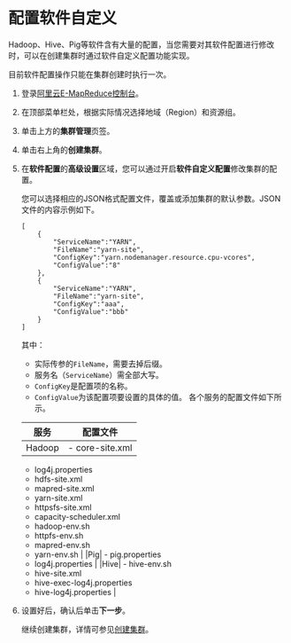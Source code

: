 # 配置软件自定义

Hadoop、Hive、Pig等软件含有大量的配置，当您需要对其软件配置进行修改时，可以在创建集群时通过软件自定义配置功能实现。

目前软件配置操作只能在集群创建时执行一次。

1.  登录[阿里云E-MapReduce控制台](https://emr.console.aliyun.com/)。

2.  在顶部菜单栏处，根据实际情况选择地域（Region）和资源组。

3.  单击上方的**集群管理**页签。

4.  单击右上角的**创建集群**。

5.  在**软件配置**的**高级设置**区域，您可以通过开启**软件自定义配置**修改集群的配置。

    您可以选择相应的JSON格式配置文件，覆盖或添加集群的默认参数。JSON文件的内容示例如下。

    ```
    [
        {
            "ServiceName":"YARN",
            "FileName":"yarn-site",
            "ConfigKey":"yarn.nodemanager.resource.cpu-vcores",
            "ConfigValue":"8"
        },
        {
            "ServiceName":"YARN",
            "FileName":"yarn-site",
            "ConfigKey":"aaa",
            "ConfigValue":"bbb"
        }
    ]
    ```

    其中：

    -   实际传参的`FileName`，需要去掉后缀。
    -   服务名（`ServiceName`）需全部大写。
    -   `ConfigKey`是配置项的名称。
    -   `ConfigValue`为该配置项要设置的具体的值。
    各个服务的配置文件如下所示。

    |服务|配置文件|
    |--|----|
    |Hadoop|    -   core-site.xml
    -   log4j.properties
    -   hdfs-site.xml
    -   mapred-site.xml
    -   yarn-site.xml
    -   httpsfs-site.xml
    -   capacity-scheduler.xml
    -   hadoop-env.sh
    -   httpfs-env.sh
    -   mapred-env.sh
    -   yarn-env.sh |
    |Pig|    -   pig.properties
    -   log4j.properties |
    |Hive|    -   hive-env.sh
    -   hive-site.xml
    -   hive-exec-log4j.properties
    -   hive-log4j.properties |

6.  设置好后，确认后单击**下一步**。

    继续创建集群，详情可参见[创建集群](/cn.zh-CN/集群管理/集群配置/创建集群.md)。


